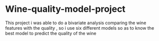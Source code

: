 # Wine-quality-model-project
This project i was able to do a bivariate analysis comparing the wine features with the quality , so i use six different models so as to know the best model to predict the quality of the wine 
